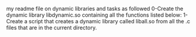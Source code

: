 my readme file on dynamic libraries and tasks as followed
0-Create the dynamic library libdynamic.so containing all the functions listed below:
1-Create a script that creates a dynamic library called liball.so from all the .c files that are in the current directory.

